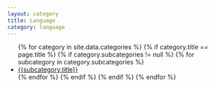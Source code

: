 ```yaml
---
layout: category
title: Language
category: language
---
```

<div class="category">
  <ul class="category-sub-list">
  {% for category in site.data.categories %}
    {% if category.title == page.title %}
      {% if category.subcategories != null %}
        {% for subcategory in category.subcategories %}
          <li class="category-sub-list-enclosure">
            <a class="category-sub-list-link" href="{{site.production_url}}/category{{category.href}}{{subcategory.href}}">
              {{subcategory.title}}
            </a>
          </li>
        {% endfor %}
      {% endif %}
    {% endif %}
  {% endfor %}
  </ul>
</div>